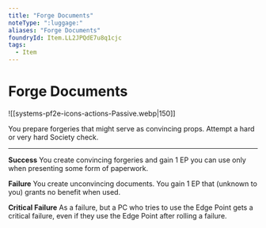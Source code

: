 ```yaml
---
title: "Forge Documents"
noteType: ":luggage:"
aliases: "Forge Documents"
foundryId: Item.LL2JPQdE7u8q1cjc
tags:
  - Item
---
```


# Forge Documents
![[systems-pf2e-icons-actions-Passive.webp|150]]

You prepare forgeries that might serve as convincing props. Attempt a hard or very hard Society check.

* * *

**Success** You create convincing forgeries and gain 1 EP you can use only when presenting some form of paperwork.

**Failure** You create unconvincing documents. You gain 1 EP that (unknown to you) grants no benefit when used.

**Critical Failure** As a failure, but a PC who tries to use the Edge Point gets a critical failure, even if they use the Edge Point after rolling a failure.
